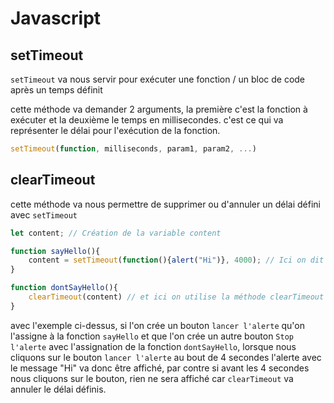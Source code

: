 # Javascript

## setTimeout

`setTimeout` va nous servir pour exécuter une fonction / un bloc de code après un temps définit 

cette méthode va demander 2 arguments, la première c'est la fonction à exécuter et la deuxième le temps en millisecondes. c'est ce qui va représenter le délai pour l'exécution de la fonction.

```js
setTimeout(function, milliseconds, param1, param2, ...)
```

## clearTimeout

cette méthode va nous permettre de supprimer ou d'annuler un délai défini avec `setTimeout`

```js
let content; // Création de la variable content

function sayHello(){
    content = setTimeout(function(){alert("Hi")}, 4000); // Ici on dit que la variable content est égal au setTimeout, qui affiche un message au bout de 4 seconde
}

function dontSayHello(){
    clearTimeout(content) // et ici on utilise la méthode clearTimeout pour annuler le délai défini par setTimeout
}
```

avec l'exemple ci-dessus, si l'on crée un bouton `lancer l'alerte` qu'on l'assigne à la fonction `sayHello` et que l'on crée un autre bouton `Stop l'alerte` avec l'assignation de la fonction `dontSayHello`, lorsque nous cliquons sur le bouton `lancer l'alerte` au bout de 4 secondes l'alerte avec le message "Hi" va donc être affiché, par contre si avant les 4 secondes nous cliquons sur le bouton, rien ne sera affiché car `clearTimeout` va annuler le délai définis.